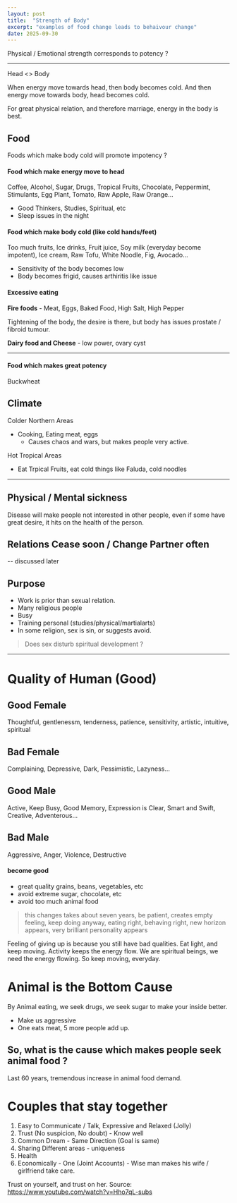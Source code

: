 ```yaml
---
layout: post
title:  "Strength of Body"
excerpt: "examples of food change leads to behaivour change"
date: 2025-09-30
---
```


Physical / Emotional strength corresponds to potency ?

---

Head <> Body

When energy move towards head, then body becomes cold. And then energy move towards body, head becomes cold.

For great physical relation, and therefore marriage, energy in the body is best.

## Food

Foods which make body cold will promote impotency ?

#### Food which make energy move to head
Coffee, Alcohol, Sugar, Drugs, Tropical Fruits, Chocolate, Peppermint, Stimulants, Egg Plant, Tomato, Raw Apple, Raw Orange...

- Good Thinkers, Studies, Spiritual, etc
- Sleep issues in the night

#### Food which make body cold (like cold hands/feet)
Too much fruits, Ice drinks, Fruit juice, Soy milk (everyday become impotent), Ice cream, Raw Tofu, White Noodle, Fig, Avocado...

- Sensitivity of the body becomes low
- Body becomes frigid, causes arthiritis like issue

#### Excessive eating
**Fire foods** - Meat, Eggs, Baked Food, High Salt, High Pepper

Tightening of the body, the desire is there, but body has issues prostate / fibroid tumour.

**Dairy food and Cheese** - low power, ovary cyst

---

#### Food which makes great potency
Buckwheat


## Climate

Colder Northern Areas

- Cooking, Eating meat, eggs
    - Causes chaos and wars, but makes people very active.

Hot Tropical Areas

- Eat Trpical Fruits, eat cold things like Faluda, cold noodles

---

## Physical / Mental sickness

Disease will make people not interested in other people, even if some have great desire, it hits on the health of the person.

## Relations Cease soon / Change Partner often

-- discussed later

## Purpose

- Work is prior than sexual relation.
- Many religious people
- Busy
- Training personal (studies/physical/martialarts)
- In some religion, sex is sin, or suggests avoid.
> Does sex disturb spiritual development ?

---

# Quality of Human (Good)

## Good Female
Thoughtful, gentlenessm, tenderness, patience, sensitivity, artistic, intuitive, spiritual

## Bad Female
Complaining, Depressive, Dark, Pessimistic, Lazyness...

## Good Male
Active, Keep Busy, Good Memory, Expression is Clear, Smart and Swift, Creative, Adventerous...

## Bad Male
Aggressive, Anger, Violence, Destructive

#### become good

- great quality grains, beans, vegetables, etc
- avoid extreme sugar, chocolate, etc
- avoid too much animal food

> this changes takes about seven years, be patient,
> creates empty feeling, keep doing anyway, eating right, behaving right,
> new horizon appears, very brilliant personality appears

Feeling of giving up is because you still have bad qualities. Eat light, and keep moving. Activity keeps the energy flow. We are spiritual beings, we need the energy flowing. So keep moving, everyday.


# Animal is the Bottom Cause

By Animal eating, we seek drugs, we seek sugar to make your inside better.

- Make us aggressive
- One eats meat, 5 more people add up.

## So, what is the cause which makes people seek animal food ?

Last 60 years, tremendous increase in animal food demand.

# Couples that stay together

1. Easy to Communicate / Talk, Expressive and Relaxed (Jolly)
2. Trust (No suspicion, No doubt) - Know well
3. Common Dream - Same Direction (Goal is same)
4. Sharing Different areas - uniqueness
5. Health
6. Economically - One (Joint Accounts) - Wise man makes his wife / girlfriend take care.

Trust on yourself, and trust on her.
Source: https://www.youtube.com/watch?v=Hho7qL-subs